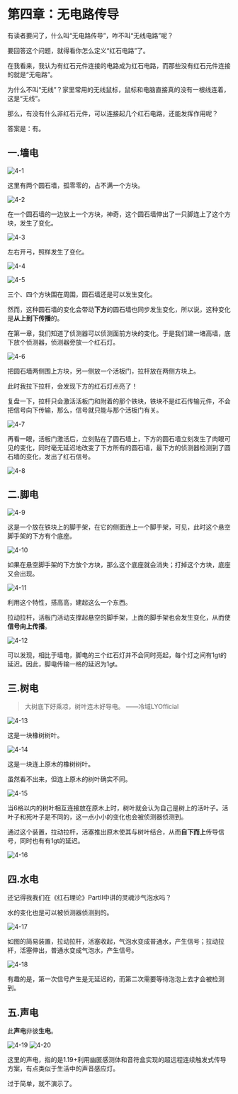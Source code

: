 # 第四章：无电路传导

有读者要问了，什么叫“无电路传导”，咋不叫“无线电路”呢？

要回答这个问题，就得看你怎么定义“红石电路”了。

在我看来，我认为有红石元件连接的电路成为红石电路，而那些没有红石元件连接的就是“无电路”。

为什么不叫“无线”？家里常用的无线鼠标，鼠标和电脑直接真的没有一根线连着，这是“无线”。

那么，有没有什么非红石元件，可以连接起几个红石电路，还能发挥作用呢？

答案是：有。

## 一.墙电

![4-1](https://attachment.mcbbs.net/data/myattachment/forum/202312/01/232854bolkm3kz04olv3m3.png)

这里有两个圆石墙，孤零零的，占不满一个方块。

![4-2](https://attachment.mcbbs.net/data/myattachment/forum/202312/01/232855t4uf11ujhf7u17ix.png)

在一个圆石墙的一边放上一个方块，神奇，这个圆石墙伸出了一只脚连上了这个方块，发生了变化。

![4-3](https://attachment.mcbbs.net/data/myattachment/forum/202312/01/232857lk5og9k1buulc5su.png)

左右开弓，照样发生了变化。

![4-4](https://attachment.mcbbs.net/data/myattachment/forum/202312/01/232859widmumwudzmmrohm.png)

![4-5](https://attachment.mcbbs.net/data/myattachment/forum/202312/01/232901eusen1luwg11em1g.png)

三个、四个方块围在周围，圆石墙还是可以发生变化。

然而，这种圆石墙的变化会带动**下方**的圆石墙也同步发生变化，所以说，这种变化是**从上到下传播**的。

在第一章，我们知道了侦测器可以侦测面前方块的变化。于是我们建一堵高墙，底下放个侦测器，侦测器旁放一个红石灯。

![4-6](https://attachment.mcbbs.net/data/myattachment/forum/202312/01/232903dugng5hfz8fszrnc.png)

把圆石墙两侧围上方块，另一侧放一个活板门，拉杆放在两侧方块上。

此时我拉下拉杆，会发现下方的红石灯点亮了！

复盘一下，拉杆只会激活活板门和附着的那个铁块，铁块不是红石传输元件，不会把信号向下传输，那么，信号就只能与那个活板门有关。

![4-7](https://attachment.mcbbs.net/data/myattachment/forum/202312/01/232904br2peruekykeqo4u.png)

再看一眼，活板门激活后，立刻贴在了圆石墙上，下方的圆石墙立刻发生了肉眼可见的变化，同时毫无延迟地改变了下方所有的圆石墙，最下方的侦测器检测到了圆石墙的变化，发出了红石信号。

![4-8](https://attachment.mcbbs.net/data/myattachment/forum/202312/01/232909wf32c42ucf2fzg9c.gif)

## 二.脚电

![4-9](https://attachment.mcbbs.net/data/myattachment/forum/202312/01/232911e2w07b866x0iibiw.png)

这是一个放在铁块上的脚手架，在它的侧面连上一个脚手架，可见，此时这个悬空脚手架的下方有个底座。

![4-10](https://attachment.mcbbs.net/data/myattachment/forum/202312/01/232912wkjhzllsoicijxhq.png)

如果在悬空脚手架的下方放个方块，那么这个底座就会消失；打掉这个方块，底座又会出现。

![4-11](https://attachment.mcbbs.net/data/myattachment/forum/202312/01/232913ys8tsu7vh9588ivh.png)

利用这个特性，搭高高，建起这么一个东西。

拉动拉杆，活板门活动支撑起悬空的脚手架，上面的脚手架也会发生变化，从而使**信号向上传播**。

![4-12](https://attachment.mcbbs.net/data/myattachment/forum/202312/01/232916mhg1s4l7sz4e4xds.gif)

可以发现，相比于墙电，脚电的三个红石灯并不会同时亮起，每个灯之间有1gt的延迟。因此，脚电传输一格的延迟为1gt。

## 三.树电

> 大树底下好乘凉，树叶连木好导电。
> ——冷域LYOfficial

![4-13](https://attachment.mcbbs.net/data/myattachment/forum/202312/01/232918gs47k00jjofb27s2.png)

这是一块橡树树叶。

![4-14](https://attachment.mcbbs.net/data/myattachment/forum/202312/01/232919px86he2p402izi4i.png)

这是一块连上原木的橡树树叶。

虽然看不出来，但连上原木的树叶确实不同。

![4-15](https://attachment.mcbbs.net/data/myattachment/forum/202312/01/232920yv6rve14989rsthd.png)

当6格以内的树叶相互连接放在原木上时，树叶就会认为自己是树上的活叶子。活叶子和死叶子是不同的，这一点小小的变化也会被侦测器侦测到。

通过这个装置，拉动拉杆，活塞推出原木使其与树叶结合，从而**自下而上**传导信号，同时也有有1gt的延迟。

![4-16](https://attachment.mcbbs.net/data/myattachment/forum/202312/01/232925p7055v2zsk5gksgr.gif)

## 四.水电

还记得我我们在《红石理论》PartII中讲的灵魂沙气泡水吗？

水的变化也是可以被侦测器侦测到的。

![4-17](https://attachment.mcbbs.net/data/myattachment/forum/202312/01/232926naqaz6azo9k2ahqp.png)

如图的简易装置，拉动拉杆，活塞收起，气泡水变成普通水，产生信号；拉动拉杆，活塞伸出，普通水变成气泡水，产生信号。

![4-18](https://attachment.mcbbs.net/data/myattachment/forum/202312/01/232929s1f2ffusvgsj2adv.gif)

有趣的是，第一次信号产生是无延迟的，而第二次需要等待泡泡上去才会被检测到。

## 五.声电

此**声电**非彼**生电**。

![4-19](https://attachment.mcbbs.net/data/myattachment/forum/202312/01/233131m66coul25ht4az7l.png)
![4-20](https://attachment.mcbbs.net/data/myattachment/forum/202312/01/233133i7a8cyybnc0ad7c7.png)

这里的声电，指的是1.19+利用幽匿感测体和音符盒实现的超远程连续触发式传导方案，有点类似于生活中的声音感应灯。

过于简单，就不演示了。

